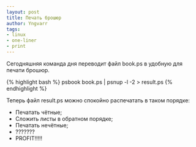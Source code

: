 ```yaml
---
layout: post
title: Печать брошюр
author: Yngvarr
tags:
- linux
- one-liner
- print
---
```


Сегодняшняя команда дня переводит файл book.ps в удобную для печати брошюр.

{% highlight bash %}
psbook book.ps | psnup -l -2 > result.ps
{% endhighlight %}

Теперь файл result.ps можно спокойно распечатать в таком порядке:

* Печатать чётные;
* Сложить листы в обратном порядке;
* Печатать нечётные;
* ???????
* PROFIT!!!!!
